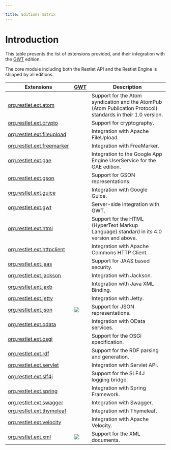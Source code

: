 ```yaml
---

title: Editions matrix
---
```


# Introduction

This table presents the list of extensions provided, and their integration with the [GWT](../../editions/gwt/overview "GWT") edition.

The core module including both the Restlet API and the Restlet Engine is
shipped by all editions.

| Extensions                                               | [GWT](guide:///editions/gwt/overview "GWT") | Description                                                                                                  |
| -------------------------------------------------------- | ------------------------------------------- | ------------------------------------------------------------------------------------------------------------ |
| [org.restlet.ext.atom](../atom "atom")                   |                                        | Support for the Atom syndication and the AtomPub (Atom Publication Protocol) standards in their 1.0 version. |
| [org.restlet.ext.crypto](../crypto "crypto")             |                                        | Support for cryptography.                                                                                    |
| [org.restlet.ext.fileupload](../fileupload "fileupload") |                                        | Integration with Apache FileUpload.                                                                          |
| [org.restlet.ext.freemarker](../freemarker "freemarker") |                                        | Integration with FreeMarker.                                                                                 |
| [org.restlet.ext.gae](../gae "gae")                      |                                        | Integration to the Google App Engine UserService for the GAE edition.                                        |
| [org.restlet.ext.gson](../gson "gson")                   |                                        | Support for GSON representations.                                                                            |
| [org.restlet.ext.guice](../guice "guice")                |                                        | Integration with Google Guice.                                                                               |
| [org.restlet.ext.gwt](../gwt "gwt")                      |                                        | Server-side integration with GWT.                                                                            |
| [org.restlet.ext.html](../html "html")                   |                                        | Support for the HTML (HyperText Markup Language) standard in its 4.0 version and above.                      |
| [org.restlet.ext.httpclient](../httpclient "httpclient") |                                        | Integration with Apache Commons HTTP Client.                                                                 |
| [org.restlet.ext.jaas](../jaas "jaas")                   |                                        | Support for JAAS based security.                                                                             |
| [org.restlet.ext.jackson](../jackson "jackson")          |                                        | Integration with Jackson.                                                                                    |
| [org.restlet.ext.jaxb](../jaxb "jaxb")                   |                                        | Integration with Java XML Binding.                                                                           |
| [org.restlet.ext.jetty](../jetty "jetty")                |                                        | Integration with Jetty.                                                                                      |
| [org.restlet.ext.json](./json "json")                    | ![](../images/puce.png)                     | Support for JSON representations.                                                                            |
| [org.restlet.ext.odata](../odata/overview "odata")       |                                        | Integration with OData services.                                                                             |
| [org.restlet.ext.osgi](../osgi "osgi")                   |                                        | Support for the OSGi specification.                                                                          |
| [org.restlet.ext.rdf](../rdf "rdf")                      |                                        | Support for the RDF parsing and generation.                                                                  |
| [org.restlet.ext.servlet](../servlet "servlet")          |                                        | Integration with Servlet API.                                                                                |
| [org.restlet.ext.slf4j](../slf4j "slf4j")                |                                        | Support for the SLF4J logging bridge.                                                                        |
| [org.restlet.ext.spring](../spring/overview "spring")    |                                        | Integration with Spring Framework.                                                                           |
| [org.restlet.ext.swagger](../swagger "swagger")          |                                        | Integration with Swagger.                                                                                    |
| [org.restlet.ext.thymeleaf](../thymeleaf "thymeleaf")    |                                        | Integration with Thymeleaf.                                                                                  |
| [org.restlet.ext.velocity](../velocity "velocity")       |                                        | Integration with Apache Velocity.                                                                            |
| [org.restlet.ext.xml](../xml "xml")                      | ![](../images/puce.png)                     | Support for the XML documents.
